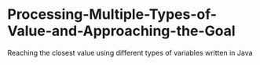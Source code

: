 # Processing-Multiple-Types-of-Value-and-Approaching-the-Goal
Reaching the closest value using different types of variables written in Java
